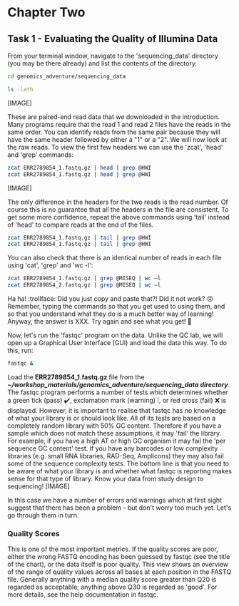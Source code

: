 # Chapter Two
## Task 1 - Evaluating the Quality of Illumina Data
From your terminal window, navigate to the 'sequencing_data' directory (you may be there already) and list the contents of the directory.
```bash
cd genomics_adventure/sequencing_data

ls -lath
```
[IMAGE]

These are paired-end read data that we downloaded in the introduction. Many programs require that the read 1 and read 2 files have the reads in the same order. You can identify reads from the same pair because they will have the same header followed by either a "1" or a "2".  We will now look at the raw reads. To view the first few headers we can use the 'zcat', 'head' and 'grep' commands:
```bash
zcat ERR2789854_1.fastq.gz | head | grep @HWI
zcat ERR2789854_1.fastq.gz | head | grep @HWI
```
[IMAGE]

The only difference in the headers for the two reads is the read number. Of course this is no guarantee that all the headers in the file are consistent. To get some more confidence, repeat the above commands using 'tail' instead of 'head' to compare reads at the end of the files. 
```bash
zcat ERR2789854_1.fastq.gz | tail | grep @HWI
zcat ERR2789854_1.fastq.gz | tail | grep @HWI
```
You can also check that there is an identical number of reads in each file using 'cat', 'grep' and 'wc -l':
```bash
zcat ERR2789854_1.fastq.gz | grep @MISEQ | wc –l
zcat ERR2789854_2.fastq.gz | grep @MISEQ | wc –l
```
Ha ha! :trollface: Did you just copy and paste that?! Did it not work? :stuck_out_tongue_winking_eye: Remember, typing the commands so that you get used to using them, and so that you understand what they do is a much better way of learning! Anyway, the answer is XXX. Try again and see what you get! :hugs:

Now, let's run the 'fastqc' program on the data. Unlike the QC lab, we will open up a Graphical User Interface (GUI) and load the data this way. To do this, run:
```bash
fastqc &
```
Load the **ERR2789854_1.fastq.gz** file from the ***~/workshop_materials/genomics_adventure/sequencing_data directory***.
The fastqc program performs a number of tests which determines whether a green tick (pass) :heavy_check_mark:, exclamation mark (warning) :grey_exclamation:, or red cross (fail) :x: is displayed. However, it is important to realise that fastqc has no knowledge of what your library is or should look like. All of its tests are based on a completely random library with 50% GC content. Therefore if you have a sample which does not match these assumptions, it may 'fail' the library. For example, if you have a high AT or high GC organism it may fail the 'per sequence GC content' test. If you have any barcodes or low complexity libraries (e.g. small RNA libraries, RAD-Seq, Amplicons) they may also fail some of the sequence complexity tests.
The bottom line is that you need to be aware of what your library is and whether what fastqc is reporting makes sense for that type of library. Know your data from study design to sequencing!
[IMAGE]

In this case we have a number of errors and warnings which at first sight suggest that there has been a problem - but don't worry too much yet. Let's go through them in turn.

### Quality Scores
This is one of the most important metrics. If the quality scores are poor, either the wrong FASTQ encoding has been guessed by fastqc (see the title of the chart), or the data itself is poor quality. This view shows an overview of the range of quality values across all bases at each position in the FASTQ file.  Generally anything with a median quality score greater than Q20 is regarded as acceptable; anything above Q30 is regarded as 'good'. For more details, see the help documentation in fastqc.

